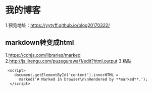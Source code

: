# 我的博客
1.预览地址：https://yytyff.github.io/blog20170322/
## markdown转变成html
1.https://cdnjs.com/libraries/marked
2.http://js.jirengu.com/puzegurawa/1/edit?html,output
3.粘贴
```
 <script>
    document.getElementById('content').innerHTML =
      marked('# Marked in browser\n\nRendered by **marked**.');
  </script>
  ```

